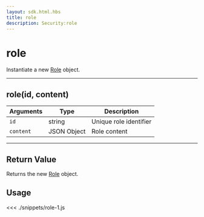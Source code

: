 ```yaml
---
layout: sdk.html.hbs
title: role
description: Security:role
---
```


# role

Instantiate a new [Role](/sdk-reference/js/5/role) object.

---

## role(id, content)

| Arguments | Type        | Description            |
| --------- | ----------- | ---------------------- |
| `id`      | string      | Unique role identifier |
| `content` | JSON Object | Role content           |

---

## Return Value

Returns the new [Role](/sdk-reference/js/5/role) object.

## Usage

<<< ./snippets/role-1.js
